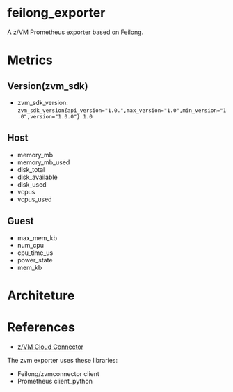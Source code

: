 # feilong_exporter
A z/VM Prometheus exporter based on Feilong.

# Metrics
## Version(zvm_sdk)
* zvm_sdk_version: `zvm_sdk_version{api_version="1.0.",max_version="1.0",min_version="1.0",version="1.0.0"} 1.0`
## Host
* memory_mb
* memory_mb_used
* disk_total
* disk_available
* disk_used
* vcpus
* vcpus_used
## Guest
* max_mem_kb
* num_cpu
* cpu_time_us
* power_state
* mem_kb

# Architeture

# References
* [z/VM Cloud Connector](https://cloudlib4zvm.readthedocs.io/en/latest/index.html)

The zvm exporter uses these libraries:
* Feilong/zvmconnector client
* Prometheus client_python

